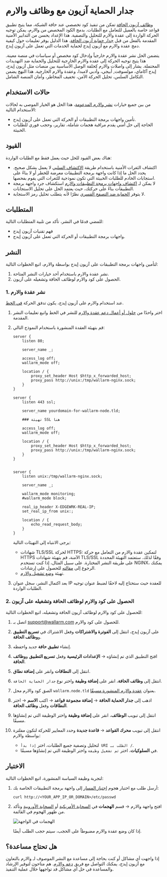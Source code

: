 [ptrav-attack-docs]:                ../../attacks-vulns-list.md#path-traversal
[attacks-in-ui-image]:              ../../images/admin-guides/test-attacks-quickstart-sqli-xss.png

# جدار الحماية آزيون مع وظائف والارم

[وظائف آزيون الحافة](https://www.azion.com/en/products/edge-functions/) تمكن من تنفيذ كود تخصصي عند حافة الشبكة، مما يتيح تطبيق قواعد خاصة بالعميل للتعامل مع الطلبات. بدمج الكود المخصص من والارم، يمكن توجيه الحركة الواردة إلى عقدة والارم للتحليل والتصفية. هذا الإعداد يحسن من التدابير الأمنية المقدمة بالفعل من قبل [جدار حماية آزيون الحافة](https://www.azion.com/en/products/edge-firewall/). هذا الدليل يوفر تعليمات حول كيفية دمج عقدة والارم مع آزيون إيدج لحماية الخدمات التي تعمل على آزيون إيدج.

يتضمن الحل نشر عقدة والارم خارجياً وإدخال كود مخصص أو سياسات في منصة معينة. هذا يتيح توجيه الحركة إلى عقدة والارم الخارجية للتحليل والحماية ضد التهديدات المحتملة. يشار إلى واصلات والارم كحلقة الوصل الأساسية بين منصات مثل آزيون إيدج، إيدج آكاماي، مولسوفت, أبيجي، وأدبي لامبدا، وعقدة والارم الخارجية. هذا النهج يضمن التكامل السلس، تحليل الحركة الآمن، تخفيف المخاطر، وأمان المنصة الشامل.

## حالات الاستخدام

من بين جميع خيارات [نشر والارم المدعومة](../supported-deployment-options.md)، هذا الحل هو الخيار الموصى به لحالات الاستخدام التالية:

* تأمين واجهات برمجة التطبيقات أو الحركة التي تعمل على آزيون إيدج.
* الحاجة إلى حل أمني يقدم مراقبة هجمات شاملة، تقارير، وحجب فوري للطلبات الخبيثة.

## القيود

هناك بعض القيود للحل حيث يعمل فقط مع الطلبات الواردة:

* اكتشاف الثغرات الأمنية باستخدام طريقة [الاكتشاف السلبي](../../about-wallarm/detecting-vulnerabilities.md#passive-detection) لا يعمل بشكل صحيح. يحدد الحل ما إذا كانت واجهة برمجة التطبيقات معرضة للخطر أو لا بناءً على استجابات الخادم للطلبات الخبيثة التي تكون نموذجية للثغرات التي يقوم بفحصها.
* لا يمكن لـ [اكتشاف واجهات برمجة التطبيقات والارم](../../api-discovery/overview.md) استكشاف جرد واجهة برمجة التطبيقات بناءً على حركتك، حيث يعتمد الحل على تحليل الاستجابات.
* لا يتوفر [الحماية ضد التصفح القسري](../../admin-en/configuration-guides/protecting-against-bruteforce.md) نظرًا لأنه يتطلب تحليل رمز الاستجابة.

## المتطلبات

للمضي قدمًا في النشر، تأكد من تلبية المتطلبات التالية:

* فهم تقنيات آزيون إيدج
* واجهات برمجة التطبيقات أو الحركة التي تعمل على آزيون إيدج.

## النشر

لتأمين واجهات برمجة التطبيقات على آزيون إيدج بواسطة والارم، اتبع الخطوات التالية:

1. نشر عقدة والارم باستخدام أحد خيارات النشر المتاحة.
1. الحصول على كود والارم لوظائف الحافة وتشغيله على آزيون.

### 1. نشر عقدة والارم

عند استخدام والارم على آزيون إيدج، يكون تدفق الحركة [في الخط](../inline/overview.md).

1. اختر واحدًا من [حلول أو أعمال دعم عقدة والارم](../supported-deployment-options.md#in-line) للنشر في الخط واتبع تعليمات النشر المقدمة.
1. قم بتهيئة العقدة المنشورة باستخدام النموذج التالي:

    ```
    server {
        listen 80;

        server_name _;

        access_log off;
        wallarm_mode off;

        location / {
            proxy_set_header Host $http_x_forwarded_host;
            proxy_pass http://unix:/tmp/wallarm-nginx.sock;
        }
    }

    server {
        listen 443 ssl;

        server_name yourdomain-for-wallarm-node.tld;

        ### تهيئة SSL هنا

        access_log off;
        wallarm_mode off;

        location / {
            proxy_set_header Host $http_x_forwarded_host;
            proxy_pass http://unix:/tmp/wallarm-nginx.sock;
        }
    }


    server {
        listen unix:/tmp/wallarm-nginx.sock;
        
        server_name _;
        
        wallarm_mode monitoring;
        #wallarm_mode block;

        real_ip_header X-EDGEWRK-REAL-IP;
        set_real_ip_from unix:;

        location / {
            echo_read_request_body;
        }
    }
    ```

    يرجى الانتباه إلى التهيئات التالية:

    * شهادات TLS/SSL لحركة HTTPS: لتمكين عقدة والارم من التعامل مع حركة HTTPS الآمنة، قم بتهيئة شهادات TLS/SSL وفقًا لذلك. ستعتمد التهيئة المحددة على طريقة النشر المختارة. على سبيل المثال، إذا كنت تستخدم NGINX، يمكنك الرجوع إلى [مقالته](https://docs.nginx.com/nginx/admin-guide/security-controls/terminating-ssl-http/) للحصول على إرشادات.
    * تهيئة [وضع تشغيل والارم](../../admin-en/configure-wallarm-mode.md).
1. بعد اكتمال النشر، سجل عنوان IP للعقدة حيث ستحتاج إليه لاحقًا لضبط عنوان توجيه الطلبات الواردة.

### 2. الحصول على كود والارم لوظائف الحافة وتشغيله على آزيون

للحصول على كود والارم لوظائف آزيون الحافة وتشغيله، اتبع الخطوات التالية:

1. اتصل بـ [support@wallarm.com](mailto:support@wallarm.com) للحصول على كود والارم.
1. على آزيون إيدج، انتقل إلى **الفوترة والاشتراكات** وفعل الاشتراك في **تسريع التطبيق** و**وظائف الحافة**.
1. إنشاء **تطبيق حافة** جديد واحفظه.
1. افتح التطبيق الذي تم إنشاؤه → **الإعدادات الرئيسية** وفعل **تسريع التطبيق** و**وظائف الحافة**.
1. انتقل إلى **النطاقات** وانقر على **إضافة نطاق**.
1. انتقل إلى **وظائف الحافة**، انقر على **إضافة وظيفة** واختر نوع `جدار الحماية الحافة`.
1. الصق كود والارم محل `wallarm.node.tld` بعنوان [عقدة والارم المنشورة مسبقًا](#1-deploy-a-wallarm-node).
1. اذهب إلى **جدار الحماية الحافة** → **إضافة مجموعة قواعد** → اكتب **الاسم** → اختر **النطاقات** وفعل **وظائف الحافة**.
1. انتقل إلى تبويب **الوظائف**، انقر على **إضافة وظيفة** واختر الوظيفة التي تم إنشاؤها مسبقًا.
1. انتقل إلى تبويب **محرك القواعد** → **قاعدة جديدة** وحدد المعايير للحركة لتكون مفلترة بواسطة والارم:

    * لتحليل وتصفية جميع الطلبات، اختر `إذا بدأ URI الطلب بـ /`.
    * في **السلوكيات**، اختر `ثم تشغيل وظيفة` واختر الوظيفة التي تم إنشاؤها مسبقًا.

## الاختبار

لتجربة وظيفة السياسة المنشورة، اتبع الخطوات التالية:

1. أرسل طلب مع اختبار هجوم [اجتياز المسار][ptrav-attack-docs] إلى واجهة برمجة التطبيقات الخاصة بك:

    ```
    curl http://<YOUR_APP_IP_OR_DOMAIN>/etc/passwd
    ```
1. افتح واجهة والارم → قسم **الهجمات** في [السحابة الأمريكية](https://us1.my.wallarm.com/attacks) أو [السحابة الأوروبية](https://my.wallarm.com/attacks) وتأكد من ظهور الهجوم في القائمة.
    
    ![الهجمات في الواجهة][attacks-in-ui-image]

    إذا كان وضع عقدة والارم مضبوطاً على الحجب، سيتم حجب الطلب أيضًا.

## هل تحتاج مساعدة؟

إذا واجهت أي مشاكل أو كنت بحاجة إلى مساعدة مع النشر الموصوف لـ والارم بالتعاون مع آزيون إيدج، يمكنك التواصل مع فريق [دعم والارم](mailto:support@wallarm.com). هم متاحون لتوفير الإرشاد والمساعدة في حل أي مشاكل قد تواجهها خلال عملية التنفيذ.